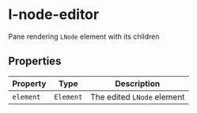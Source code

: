 # l-node-editor

Pane rendering `LNode` element with its children

## Properties

| Property  | Type      | Description                |
|-----------|-----------|----------------------------|
| `element` | `Element` | The edited `LNode` element |
